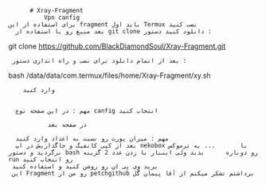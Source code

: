           # Xray-Fragment
              Vpn canfig 
    برای استفاده از این fragment باید اول Termux نصب کنید
      بعد منبع رو با استفاده از git clone دانلود کنید دستور :

git clone https://github.com/BlackDiamondSoul/Xray-Fragment.git

     بعد از اتمام دانلود برای نصب و راه اندازی دستور :


bash /data/data/com.termux/files/home/Xray-Fragment/xy.sh

        وارد کنید


      مهم : در این صفحه نوع canfig انتخاب کنید 

               در صفحه بعد
    
      مهم : میزان پورت رو نسبت به اعداد وارد کنید
      بعد از کپی کانفیگ و جاگذاریش در اپ nekobox یا       ... به ترموکس برگردید و دستور bash رو دوباره      بدید ولی اینبار با زدن عدد 2 گزینه run رو انتخاب کنید
     برید وی پی ان رو روشن کنید و استفاده کنید
     این Fragment رو من از petchgithub برداشتم تشکر میکنم از آقا پیمان گل
